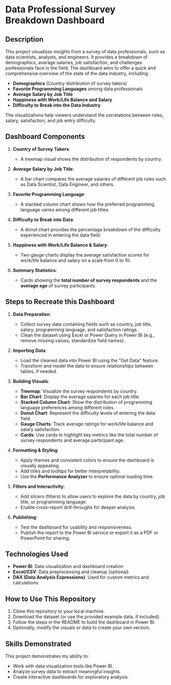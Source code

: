 
# Data Professional Survey Breakdown Dashboard

## Description
This project visualizes insights from a survey of data professionals, such as data scientists, analysts, and engineers. It provides a breakdown of demographics, average salaries, job satisfaction, and challenges professionals face in the field. The dashboard aims to offer a quick and comprehensive overview of the state of the data industry, including:

- **Demographics** (Country distribution of survey takers)
- **Favorite Programming Languages** among data professionals
- **Average Salary by Job Title** 
- **Happiness with Work/Life Balance and Salary**
- **Difficulty to Break into the Data Industry**

The visualizations help viewers understand the correlations between roles, salary, satisfaction, and job entry difficulty.

## Dashboard Components
1. **Country of Survey Takers**:  
   - A treemap visual shows the distribution of respondents by country.

2. **Average Salary by Job Title**:  
   - A bar chart compares the average salaries of different job roles such as Data Scientist, Data Engineer, and others.

3. **Favorite Programming Language**:  
   - A stacked column chart shows how the preferred programming language varies among different job titles.

4. **Difficulty to Break into Data**:  
   - A donut chart provides the percentage breakdown of the difficulty experienced in entering the data field.

5. **Happiness with Work/Life Balance & Salary**:  
   - Two gauge charts display the average satisfaction scores for work/life balance and salary on a scale from 0 to 10.

6. **Summary Statistics**:  
   - Cards showing the **total number of survey respondents** and the **average age** of survey participants.

## Steps to Recreate this Dashboard

1. **Data Preparation**:
   - Collect survey data containing fields such as country, job title, salary, programming language, and satisfaction ratings.
   - Clean the dataset using Excel or Power Query in Power BI (e.g., remove missing values, standardize field names).

2. **Importing Data**:
   - Load the cleaned data into Power BI using the "Get Data" feature.
   - Transform and model the data to ensure relationships between tables, if needed.

3. **Building Visuals**:
   - **Treemap**: Visualize the survey respondents by country.
   - **Bar Chart**: Display the average salaries for each job title.
   - **Stacked Column Chart**: Show the distribution of programming language preferences among different roles.
   - **Donut Chart**: Represent the difficulty levels of entering the data field.
   - **Gauge Charts**: Track average ratings for work/life balance and salary satisfaction.
   - **Cards**: Use cards to highlight key metrics like the total number of survey respondents and average participant age.

4. **Formatting & Styling**:
   - Apply themes and consistent colors to ensure the dashboard is visually appealing.
   - Add titles and tooltips for better interpretability.
   - Use the **Performance Analyzer** to ensure optimal loading time.

5. **Filters and Interactivity**:
   - Add slicers (filters) to allow users to explore the data by country, job title, or programming language.
   - Enable cross-report drill-throughs for deeper analysis.

6. **Publishing**:
   - Test the dashboard for usability and responsiveness.
   - Publish the report to the Power BI service or export it as a PDF or PowerPoint for sharing.

## Technologies Used
- **Power BI**: Data visualization and dashboard creation
- **Excel/CSV**: Data preprocessing and cleanup (optional)
- **DAX (Data Analysis Expressions)**: Used for custom metrics and calculations

## How to Use This Repository
1. Clone this repository to your local machine.
2. Download the dataset (or use the provided example data, if included).
3. Follow the steps in the README to build the dashboard in Power BI.
4. Optionally, modify the visuals or data to create your own version.

## Skills Demonstrated
This project demonstrates my ability to:
- Work with data visualization tools like Power BI.
- Analyze survey data to extract meaningful insights.
- Create interactive dashboards for exploratory analysis.
